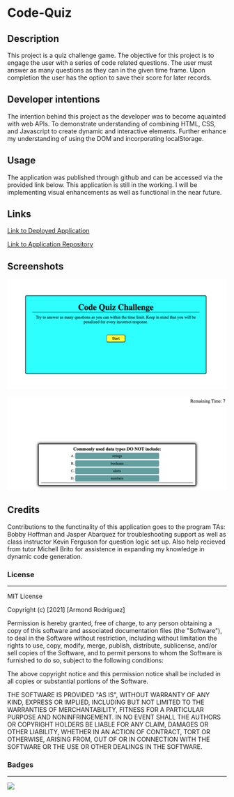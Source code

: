 # Code-Quiz

## Description

This project is a quiz challenge game. The objective for this project is to engage the user with a series of code related questions. The user must answer as many questions as they can in the given time frame. Upon completion the user has the option to save their score for later records.

## Developer intentions

The intention behind this project as the developer was to become aquainted with web APIs. To demonstrate understanding of combining HTML, CSS, and Javascript to create dynamic and interactive elements. Further enhance my understanding of using the DOM and incorporating localStorage.

## Usage 

The application was published through github and can be accessed via the provided link below.
This application is still in the working. I will be implementing visual enhancements as well as functional in the near future.

## Links

[Link to Deployed Application](https://armondr.github.io/Code-Quiz/)

[Link to Application Repository](https://github.com/ArmondR/Code-Quiz)

## Screenshots

![](quiz-title-page.png)

![](code-question.png)

## Credits

Contributions to the functinality of this application goes to the program TAs: Bobby Hoffman and Jasper Abarquez for troubleshooting support as well as class instructor Kevin Ferguson for question logic set up. Also help recieved from tutor Michell Brito for assistence in expanding my knowledge in dynamic code generation.

### License

______

MIT License

Copyright (c) [2021] [Armond Rodriguez]

Permission is hereby granted, free of charge, to any person obtaining a copy
of this software and associated documentation files (the "Software"), to deal
in the Software without restriction, including without limitation the rights
to use, copy, modify, merge, publish, distribute, sublicense, and/or sell
copies of the Software, and to permit persons to whom the Software is
furnished to do so, subject to the following conditions:

The above copyright notice and this permission notice shall be included in all
copies or substantial portions of the Software.

THE SOFTWARE IS PROVIDED "AS IS", WITHOUT WARRANTY OF ANY KIND, EXPRESS OR
IMPLIED, INCLUDING BUT NOT LIMITED TO THE WARRANTIES OF MERCHANTABILITY,
FITNESS FOR A PARTICULAR PURPOSE AND NONINFRINGEMENT. IN NO EVENT SHALL THE
AUTHORS OR COPYRIGHT HOLDERS BE LIABLE FOR ANY CLAIM, DAMAGES OR OTHER
LIABILITY, WHETHER IN AN ACTION OF CONTRACT, TORT OR OTHERWISE, ARISING FROM,
OUT OF OR IN CONNECTION WITH THE SOFTWARE OR THE USE OR OTHER DEALINGS IN THE
SOFTWARE.

### Badges

____

![](https://img.shields.io/badge/license-MIT-green)
